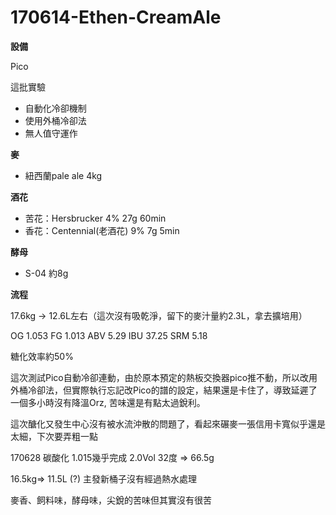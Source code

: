 # 170614-Ethen-CreamAle

**設備**

Pico 

這批實驗

* 自動化冷卻機制
* 使用外桶冷卻法
* 無人值守運作

**麥**

* 紐西蘭pale ale 4kg

**酒花**

* 苦花：Hersbrucker 4% 27g 60min
* 香花：Centennial(老酒花) 9% 7g 5min

**酵母**

* S-04 約8g

**流程**

17.6kg -> 12.6L左右（這次沒有吸乾淨，留下的麥汁量約2.3L，拿去擴培用）

OG 1.053 FG 1.013 ABV 5.29 IBU 37.25 SRM 5.18

糖化效率約50%

這次測試Pico自動冷卻連動，由於原本預定的熱板交換器pico推不動，所以改用外桶冷卻法，但實際執行忘記改Pico的譜的設定，結果還是卡住了，導致延遲了一個多小時沒有降溫Orz, 苦味還是有點太過銳利。

這次醣化又發生中心沒有被水流沖散的問題了，看起來碾麥一張信用卡寬似乎還是太細，下次要弄粗一點

170628 碳酸化 1.015幾乎完成 2.0Vol 32度 => 66.5g

16.5kg=> 11.5L (?) 主發新桶子沒有經過熱水處理

麥香、飼料味，酵母味，尖銳的苦味但其實沒有很苦

